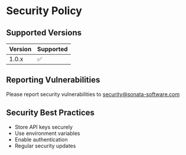 # Security Policy

## Supported Versions
| Version | Supported |
| ------- | --------- |
| 1.0.x   | ✅        |

## Reporting Vulnerabilities
Please report security vulnerabilities to security@sonata-software.com

## Security Best Practices
- Store API keys securely
- Use environment variables
- Enable authentication
- Regular security updates
